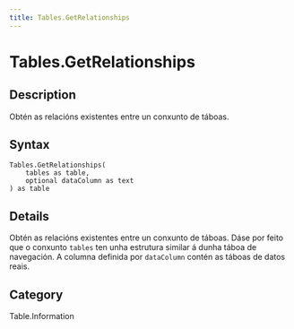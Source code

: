 ```yaml
---
title: Tables.GetRelationships
---
```


# Tables.GetRelationships


## Description

Obtén as relacións existentes entre un conxunto de táboas.


## Syntax

```powerquery
Tables.GetRelationships(
    tables as table,
    optional dataColumn as text
) as table
```


## Details

Obtén as relacións existentes entre un conxunto de táboas. Dáse por feito que o conxunto <code>tables</code> ten unha estrutura similar á dunha táboa de navegación. A columna definida por <code>dataColumn</code> contén as táboas de datos reais.



## Category
Table.Information
